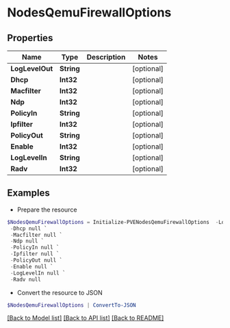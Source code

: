 # NodesQemuFirewallOptions
## Properties

Name | Type | Description | Notes
------------ | ------------- | ------------- | -------------
**LogLevelOut** | **String** |  | [optional] 
**Dhcp** | **Int32** |  | [optional] 
**Macfilter** | **Int32** |  | [optional] 
**Ndp** | **Int32** |  | [optional] 
**PolicyIn** | **String** |  | [optional] 
**Ipfilter** | **Int32** |  | [optional] 
**PolicyOut** | **String** |  | [optional] 
**Enable** | **Int32** |  | [optional] 
**LogLevelIn** | **String** |  | [optional] 
**Radv** | **Int32** |  | [optional] 

## Examples

- Prepare the resource
```powershell
$NodesQemuFirewallOptions = Initialize-PVENodesQemuFirewallOptions  -LogLevelOut null `
 -Dhcp null `
 -Macfilter null `
 -Ndp null `
 -PolicyIn null `
 -Ipfilter null `
 -PolicyOut null `
 -Enable null `
 -LogLevelIn null `
 -Radv null
```

- Convert the resource to JSON
```powershell
$NodesQemuFirewallOptions | ConvertTo-JSON
```

[[Back to Model list]](../README.md#documentation-for-models) [[Back to API list]](../README.md#documentation-for-api-endpoints) [[Back to README]](../README.md)

